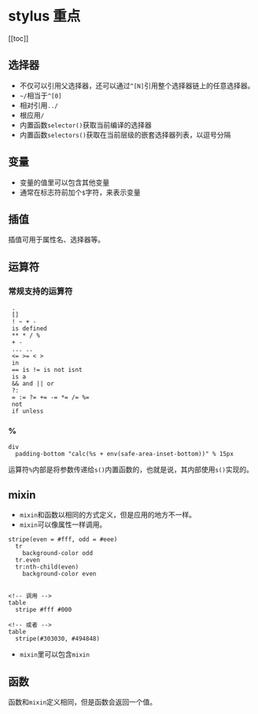 # stylus 重点

[[toc]]

## 选择器

- 不仅可以引用父选择器，还可以通过`^[N]`引用整个选择器链上的任意选择器。
- `~/`相当于`^[0]`
- 相对引用`../`
- 根应用`/`
- 内置函数`selector()`获取当前编译的选择器
- 内置函数`selectors()`获取在当前层级的嵌套选择器列表，以逗号分隔

## 变量

- 变量的值里可以包含其他变量
- 通常在标志符前加个`$`字符，来表示变量

## 插值

插值可用于属性名、选择器等。

## 运算符

### 常规支持的运算符

```styl
 .
 []
 ! ~ + -
 is defined
 ** * / %
 + -
 ... ..
 <= >= < >
 in
 == is != is not isnt
 is a
 && and || or
 ?:
 = := ?= += -= *= /= %=
 not
 if unless
```

### %

```styl
div
  padding-bottom "calc(%s + env(safe-area-inset-bottom))" % 15px
```

运算符`%`内部是将参数传递给`s()`内置函数的，也就是说，其内部使用`s()`实现的。

## mixin

- `mixin`和函数以相同的方式定义，但是应用的地方不一样。
- `mixin`可以像属性一样调用。

```styl
stripe(even = #fff, odd = #eee)
  tr
    background-color odd
  tr.even
  tr:nth-child(even)
    background-color even


<!-- 调用 -->
table
  stripe #fff #000

<!-- 或者 -->
table
  stripe(#303030, #494848)
```

- `mixin`里可以包含`mixin`

## 函数

函数和`mixin`定义相同，但是函数会返回一个值。
